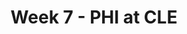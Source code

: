 ---
layout: game
title: Week 7 - PHI at CLE
season: 2004
game_id: 2004_07_PHI_CLE
away_team: PHI
home_team: CLE
---